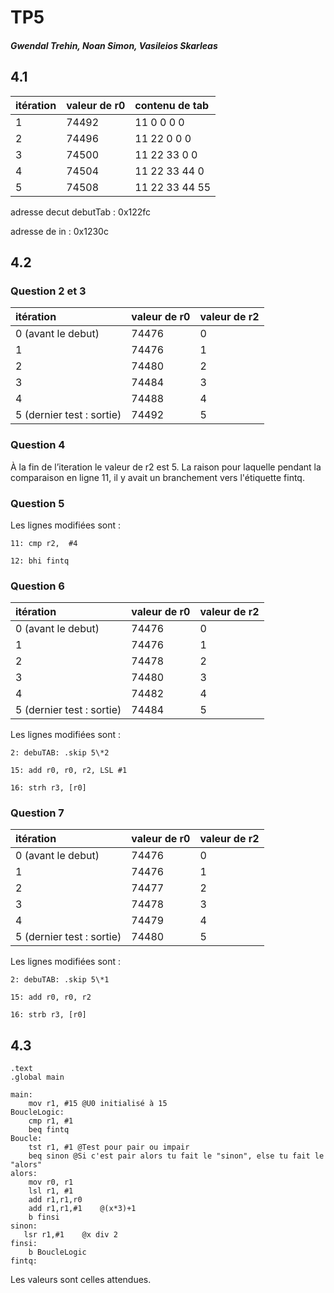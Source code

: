# TP5

##### Gwendal Trehin, Noan Simon, Vasileios Skarleas

## 4.1


|itération|valeur de r0|contenu de tab|
| :- | :- | :- |
|1|74492|11 0 0 0 0|
|2|74496|11 22 0 0 0|
|3|74500|11 22 33 0 0 |
|4|74504|11 22 33 44 0|
|5|74508|11 22 33 44 55|

adresse decut debutTab : 0x122fc

adresse de in : 0x1230c

## 4.2

### Question 2 et 3


|itération|valeur de r0|valeur de r2|
| :- | :- | :- |
|0 (avant le debut)|74476|0|
|1|74476|1|
|2|74480|2|
|3|74484|3|
|4|74488|4|
|5 (dernier test : sortie)|74492|5|

### Question 4

À la fin de l’iteration le valeur de r2 est 5. La raison pour laquelle pendant la comparaison en ligne 11, il y avait un branchement vers l'étiquette fintq.

### Question 5

Les lignes modifiées sont :

```assembly
11: cmp r2,  #4

12: bhi fintq
```

### Question 6

|itération|valeur de r0|valeur de r2|
| :- | :- | :- |
|0 (avant le debut)|74476|0|
|1|74476|1|
|2|74478|2|
|3|74480|3|
|4|74482|4|
|5 (dernier test : sortie)|74484|5|

Les lignes modifiées sont :

```assembly
2: debuTAB: .skip 5\*2

15: add r0, r0, r2, LSL #1

16: strh r3, [r0] 
```

### Question 7


|itération|valeur de r0|valeur de r2|
| :- | :- | :- |
|0 (avant le debut)|74476|0|
|1|74476|1|
|2|74477|2|
|3|74478|3|
|4|74479|4|
|5 (dernier test : sortie)|74480|5|

Les lignes modifiées sont :

```assembly
2: debuTAB: .skip 5\*1

15: add r0, r0, r2

16: strb r3, [r0] 
```

## 4.3

```assembly
.text
.global main

main:
	mov r1, #15 @U0 initialisé à 15
BoucleLogic:
	cmp r1, #1
	beq fintq
Boucle:
	tst r1, #1 @Test pour pair ou impair
	beq sinon @Si c'est pair alors tu fait le "sinon", else tu fait le "alors"
alors:
	mov r0, r1
	lsl r1, #1
	add r1,r1,r0
	add r1,r1,#1 	@(x*3)+1
	b finsi
sinon:
   lsr r1,#1	@x div 2
finsi:
	b BoucleLogic
fintq:
```

Les valeurs sont celles attendues.





